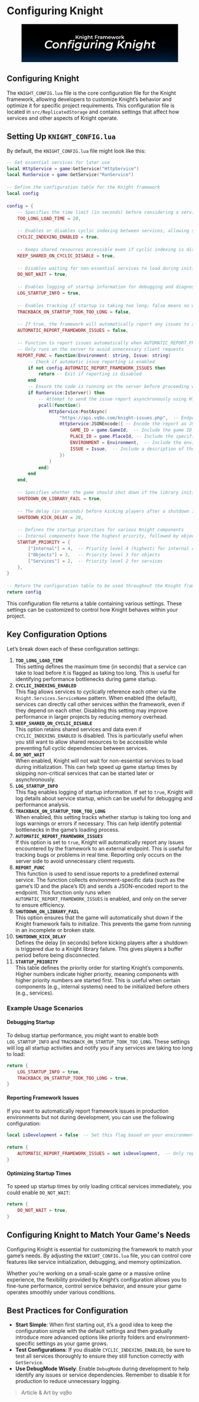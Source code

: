 # Configuring Knight

<figure><img src="../.gitbook/assets/Configuring Knight.jpg" alt=""><figcaption></figcaption></figure>

## Configuring Knight

The `KNIGHT_CONFIG.lua` file is the core configuration file for the Knight framework, allowing developers to customize Knight’s behavior and optimize it for specific project requirements. This configuration file is located in `src/ReplicatedStorage` and contains settings that affect how services and other aspects of Knight operate.

## Setting Up `KNIGHT_CONFIG.lua`

By default, the `KNIGHT_CONFIG.lua` file might look like this:

```lua
-- Get essential services for later use
local HttpService = game:GetService("HttpService")
local RunService = game:GetService("RunService")

-- Define the configuration table for the Knight framework
local config

config = {
    -- Specifies the time limit (in seconds) before considering a service to be taking too long to load
    TOO_LONG_LOAD_TIME = 20,

    -- Enables or disables cyclic indexing between services, allowing services to reference each other directly
    CYCLIC_INDEXING_ENABLED = true,

    -- Keeps shared resources accessible even if cyclic indexing is disabled
    KEEP_SHARED_ON_CYCLIC_DISABLE = true,

    -- Disables waiting for non-essential services to load during initialization
    DO_NOT_WAIT = true,

    -- Enables logging of startup information for debugging and diagnostics
    LOG_STARTUP_INFO = true,

    -- Enables tracking if startup is taking too long; false means no warnings or errors for long startups
    TRACKBACK_ON_STARTUP_TOOK_TOO_LONG = false,

    -- If true, the framework will automatically report any issues to a predefined external service
    AUTOMATIC_REPORT_FRAMEWORK_ISSUES = false,

    -- Function to report issues automatically when AUTOMATIC_REPORT_FRAMEWORK_ISSUES is enabled
    -- Only runs on the server to avoid unnecessary client requests
    REPORT_FUNC = function(Environment: string, Issue: string)
        -- Check if automatic issue reporting is enabled
        if not config.AUTOMATIC_REPORT_FRAMEWORK_ISSUES then
            return -- Exit if reporting is disabled
        end
        -- Ensure the code is running on the server before proceeding with the report
        if RunService:IsServer() then
            -- Attempt to send the issue report asynchronously using HTTP POST
            pcall(function()
                HttpService:PostAsync(
                    "https://api.vq9o.com/knight-issues.php",  -- Endpoint for reporting issues
                    HttpService:JSONEncode({ -- Encode the report as JSON
                        GAME_ID = game.GameId,  -- Include the game ID in the report
                        PLACE_ID = game.PlaceId, -- Include the specific place ID
                        ENVIRONMENT = Environment,  -- Include the environment (e.g., development/production)
                        ISSUE = Issue,  -- Include a description of the issue
                    })
                )
            end)
        end
    end,

    -- Specifies whether the game should shut down if the library initialization fails
    SHUTDOWN_ON_LIBRARY_FAIL = true,

    -- The delay (in seconds) before kicking players after a shutdown is triggered due to library failure
    SHUTDOWN_KICK_DELAY = 20,

    -- Defines the startup priorities for various Knight components
    -- Internal components have the highest priority, followed by objects, then services
    STARTUP_PRIORITY = {
        ["Internal"] = 4,  -- Priority level 4 (highest) for internal components
        ["Objects"] = 3,   -- Priority level 3 for objects
        ["Services"] = 2,  -- Priority level 2 for services
    },
}

-- Return the configuration table to be used throughout the Knight framework
return config

```

This configuration file returns a table containing various settings. These settings can be customized to control how Knight behaves within your project.

## Key Configuration Options

Let’s break down each of these configuration settings:

1. **`TOO_LONG_LOAD_TIME`**\
   This setting defines the maximum time (in seconds) that a service can take to load before it is flagged as taking too long. This is useful for identifying performance bottlenecks during game startup.
2. **`CYCLIC_INDEXING_ENABLED`**\
   This flag allows services to cyclically reference each other via the `Knight.Services.ServiceName` pattern. When enabled (the default), services can directly call other services within the framework, even if they depend on each other. Disabling this setting may improve performance in larger projects by reducing memory overhead.
3. **`KEEP_SHARED_ON_CYCLIC_DISABLE`**\
   This option retains shared services and data even if `CYCLIC_INDEXING_ENABLED` is disabled. This is particularly useful when you still want to allow shared resources to be accessible while preventing full cyclic dependencies between services.
4. **`DO_NOT_WAIT`**\
   When enabled, Knight will not wait for non-essential services to load during initialization. This can help speed up game startup times by skipping non-critical services that can be started later or asynchronously.
5. **`LOG_STARTUP_INFO`**\
   This flag enables logging of startup information. If set to `true`, Knight will log details about service startup, which can be useful for debugging and performance analysis.
6. **`TRACKBACK_ON_STARTUP_TOOK_TOO_LONG`**\
   When enabled, this setting tracks whether startup is taking too long and logs warnings or errors if necessary. This can help identify potential bottlenecks in the game’s loading process.
7. **`AUTOMATIC_REPORT_FRAMEWORK_ISSUES`**\
   If this option is set to `true`, Knight will automatically report any issues encountered by the framework to an external endpoint. This is useful for tracking bugs or problems in real time. Reporting only occurs on the server side to avoid unnecessary client requests.
8. **`REPORT_FUNC`**\
   This function is used to send issue reports to a predefined external service. The function collects environment-specific data (such as the game’s ID and the place’s ID) and sends a JSON-encoded report to the endpoint. This function only runs when `AUTOMATIC_REPORT_FRAMEWORK_ISSUES` is enabled, and only on the server to ensure efficiency.
9. **`SHUTDOWN_ON_LIBRARY_FAIL`**\
   This option ensures that the game will automatically shut down if the Knight framework fails to initialize. This prevents the game from running in an incomplete or broken state.
10. **`SHUTDOWN_KICK_DELAY`**\
    Defines the delay (in seconds) before kicking players after a shutdown is triggered due to a Knight library failure. This gives players a buffer period before being disconnected.
11. **`STARTUP_PRIORITY`**\
    This table defines the priority order for starting Knight’s components. Higher numbers indicate higher priority, meaning components with higher priority numbers are started first. This is useful when certain components (e.g., internal systems) need to be initialized before others (e.g., services).

### Example Usage Scenarios

#### **Debugging Startup**

To debug startup performance, you might want to enable both `LOG_STARTUP_INFO` and `TRACKBACK_ON_STARTUP_TOOK_TOO_LONG`. These settings will log all startup activities and notify you if any services are taking too long to load:

```lua
return {
    LOG_STARTUP_INFO = true,
    TRACKBACK_ON_STARTUP_TOOK_TOO_LONG = true,
}
```

#### **Reporting Framework Issues**

If you want to automatically report framework issues in production environments but not during development, you can use the following configuration:

```lua
local isDevelopment = false  -- Set this flag based on your environment

return {
    AUTOMATIC_REPORT_FRAMEWORK_ISSUES = not isDevelopment,  -- Only report in production
}
```

#### **Optimizing Startup Times**

To speed up startup times by only loading critical services immediately, you could enable `DO_NOT_WAIT`:

```lua
return {
    DO_NOT_WAIT = true,
}
```

## Configuring Knight to Match Your Game's Needs

Configuring Knight is essential for customizing the framework to match your game’s needs. By adjusting the `KNIGHT_CONFIG.lua` file, you can control core features like service initialization, debugging, and memory optimization.

Whether you’re working on a small-scale game or a massive online experience, the flexibility provided by Knight’s configuration allows you to fine-tune performance, control service behavior, and ensure your game operates smoothly under various conditions.

## Best Practices for Configuration

* **Start Simple**: When first starting out, it’s a good idea to keep the configuration simple with the default settings and then gradually introduce more advanced options like priority folders and environment-specific settings as your game grows.
* **Test Configurations**: If you disable `CYCLIC_INDEXING_ENABLED`, be sure to test all services thoroughly to ensure they still function correctly with `GetService`.
* **Use DebugMode Wisely**: Enable `DebugMode` during development to help identify any issues or service dependencies. Remember to disable it for production to reduce unnecessary logging.

> Article & Art by vq9o

